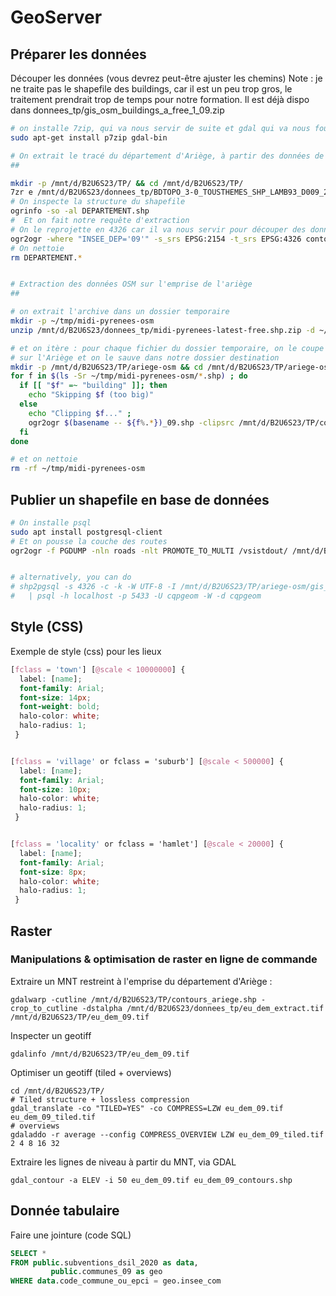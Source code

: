 # GeoServer

## Préparer les données
Découper les données (vous devrez peut-être ajuster les chemins)
Note : je ne traite pas le shapefile des buildings, car il est un peu trop gros, le traitement prendrait trop de temps pour notre formation. Il est déjà dispo dans donnees_tp/gis_osm_buildings_a_free_1_09.zip
```bash
# on installe 7zip, qui va nous servir de suite et gdal qui va nous fournir les commandes ogr un peu plus tard
sudo apt-get install p7zip gdal-bin

# On extrait le tracé du département d'Ariège, à partir des données de la BDtopo
##

mkdir -p /mnt/d/B2U6S23/TP/ && cd /mnt/d/B2U6S23/TP/
7zr e /mnt/d/B2U6S23/donnees_tp/BDTOPO_3-0_TOUSTHEMES_SHP_LAMB93_D009_2021-09-15.7z BDTOPO_3-0_TOUSTHEMES_SHP_LAMB93_D009_2021-09-15/BDTOPO/1_DONNEES_LIVRAISON_2021-09-00165/BDT_3-0_SHP_LAMB93_D009-ED2021-09-15/ADMINISTRATIF/DEPARTEMENT.*
# On inspecte la structure du shapefile
ogrinfo -so -al DEPARTEMENT.shp
#  Et on fait notre requête d'extraction
# On le reprojette en 4326 car il va nous servir pour découper des données en 4326, et la commande ogr2ogr clipsrc semble nécessiter la même projection que la donnée source (cf + bas)
ogr2ogr -where "INSEE_DEP='09'" -s_srs EPSG:2154 -t_srs EPSG:4326 contours_ariege.shp DEPARTEMENT.shp
# On nettoie
rm DEPARTEMENT.*


# Extraction des données OSM sur l'emprise de l'ariège
##

# on extrait l'archive dans un dossier temporaire
mkdir -p ~/tmp/midi-pyrenees-osm
unzip /mnt/d/B2U6S23/donnees_tp/midi-pyrenees-latest-free.shp.zip -d ~/tmp/midi-pyrenees-osm

# et on itère : pour chaque fichier du dossier temporaire, on le coupe
# sur l'Ariège et on le sauve dans notre dossier destination
mkdir -p /mnt/d/B2U6S23/TP/ariege-osm && cd /mnt/d/B2U6S23/TP/ariege-osm
for f in $(ls -Sr ~/tmp/midi-pyrenees-osm/*.shp) ; do
  if [[ "$f" =~ "building" ]]; then
    echo "Skipping $f (too big)"
  else
    echo "Clipping $f..." ;
    ogr2ogr $(basename -- ${f%.*})_09.shp -clipsrc /mnt/d/B2U6S23/TP/contours_ariege.shp -lco ENCODING=UTF-8 $f
  fi
done

# et on nettoie
rm -rf ~/tmp/midi-pyrenees-osm

```

## Publier un shapefile en base de données
```bash
# On installe psql
sudo apt install postgresql-client
# Et on pousse la couche des routes
ogr2ogr -f PGDUMP -nln roads -nlt PROMOTE_TO_MULTI /vsistdout/ /mnt/d/B2U6S23/TP/ariege-osm/gis_osm_roads_free_1_09.shp | psql -h localhost -p 5433 -d cqpgeom -U cqpgeom -f -


# alternatively, you can do
# shp2pgsql -s 4326 -c -k -W UTF-8 -I /mnt/d/B2U6S23/TP/ariege-osm/gis_osm_roads_free_1_09.shp roads \
#   | psql -h localhost -p 5433 -U cqpgeom -W -d cqpgeom

```

## Style (CSS)
Exemple de style (css) pour les lieux
```css
[fclass = 'town'] [@scale < 10000000] {
  label: [name];
  font-family: Arial;
  font-size: 14px;
  font-weight: bold;
  halo-color: white;
  halo-radius: 1;
 }


[fclass = 'village' or fclass = 'suburb'] [@scale < 500000] {
  label: [name];
  font-family: Arial;
  font-size: 10px;
  halo-color: white;
  halo-radius: 1;
 }


[fclass = 'locality' or fclass = 'hamlet'] [@scale < 20000] {
  label: [name];
  font-family: Arial;
  font-size: 8px;
  halo-color: white;
  halo-radius: 1;
 }
```

## Raster
### Manipulations  & optimisation de raster en ligne de commande
Extraire un MNT restreint à l'emprise du département d'Ariège :
```
gdalwarp -cutline /mnt/d/B2U6S23/TP/contours_ariege.shp -crop_to_cutline -dstalpha /mnt/d/B2U6S23/donnees_tp/eu_dem_extract.tif /mnt/d/B2U6S23/TP/eu_dem_09.tif
```

Inspecter un geotiff
```
gdalinfo /mnt/d/B2U6S23/TP/eu_dem_09.tif
```

Optimiser un geotiff (tiled + overviews)
```
cd /mnt/d/B2U6S23/TP/
# Tiled structure + lossless compression
gdal_translate -co "TILED=YES" -co COMPRESS=LZW eu_dem_09.tif eu_dem_09_tiled.tif
# overviews
gdaladdo -r average --config COMPRESS_OVERVIEW LZW eu_dem_09_tiled.tif 2 4 8 16 32
```

Extraire les lignes de niveau à partir du MNT, via GDAL
```
gdal_contour -a ELEV -i 50 eu_dem_09.tif eu_dem_09_contours.shp
```

## Donnée tabulaire
Faire une jointure (code SQL)
```SQL
SELECT *
FROM public.subventions_dsil_2020 as data,
		 public.communes_09 as geo
WHERE data.code_commune_ou_epci = geo.insee_com
```
